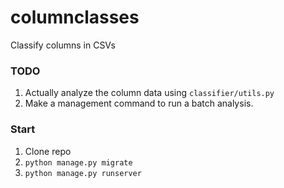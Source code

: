 # columnclasses

Classify columns in CSVs

### TODO

1. Actually analyze the column data using `classifier/utils.py`
2. Make a management command to run a batch analysis.

### Start

1. Clone repo
2. `python manage.py migrate`
3. `python manage.py runserver`
